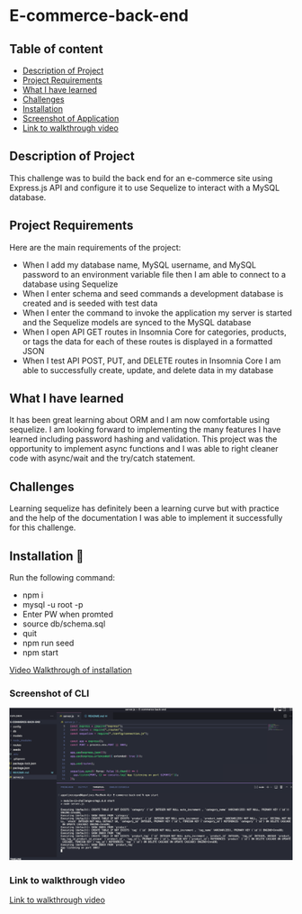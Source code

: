 # E-commerce-back-end

## Table of content

- [Description of Project](#description-of-project)
- [Project Requirements](#project-requirements)
- [What I have learned](#what-i-have-learned)
- [Challenges](#challenges)
- [Installation](#installation-💾)
- [Screenshot of Application](#screenshot-of-application)
- [Link to walkthrough video](#link-to-walkthrough-video)

## Description of Project

This challenge was to build the back end for an e-commerce site using Express.js API and configure it to use Sequelize to interact with a MySQL database.

## Project Requirements

Here are the main requirements of the project:

- When I add my database name, MySQL username, and MySQL password to an environment variable file then I am able to connect to a database using Sequelize
- When I enter schema and seed commands a development database is created and is seeded with test data
- When  I enter the command to invoke the application my server is started and the Sequelize models are synced to the MySQL database
- When I open API GET routes in Insomnia Core for categories, products, or tags the data for each of these routes is displayed in a formatted JSON
- When I test API POST, PUT, and DELETE routes in Insomnia Core I am able to successfully create, update, and delete data in my database

## What I have learned

It has been great learning about ORM and I am now comfortable using sequelize. I am looking forward to implementing the many features I have learned including password hashing and validation. 
This project was the opportunity to implement async functions and I was able to right cleaner code with async/wait and the try/catch statement. 

## Challenges

Learning sequelize has definitely been a learning curve but with practice and the help of the documentation I was able to implement it successfully for this challenge.

## Installation 💾

Run the following command:

- npm i
- mysql -u root -p
- Enter PW when promted
- source db/schema.sql
- quit
- npm run seed
- npm start

[Video Walkthrough of installation](https://drive.google.com/file/d/1QGcpd8oxk5WVz3PH9NykSBTTU0ERNM16/view)

### Screenshot of CLI

![Screenshot of Application](/image/e-commerce-back-end.png)

### Link to walkthrough video

[Link to walkthrough video](https://drive.google.com/file/d/154t9ZmRYLNOIyuCLnaKOmYoGest0M9ar/view)
